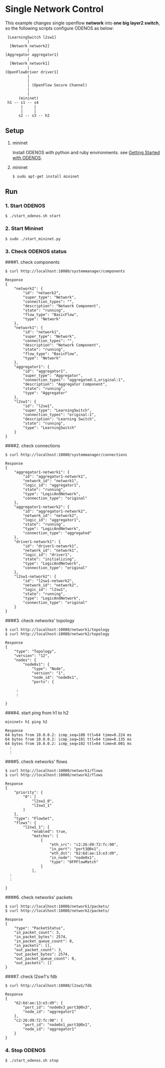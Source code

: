 # Single Network Control

This example changes single openflow **network** into **one big layer2 switch**,
so the following scripts configure ODENOS as below:

```
 [LearningSwitch l2sw1]
          |
  [Network network2]
          |
[Aggregator aggregator1]
          |
  [Network network1]
          |
[OpenFlowDriver driver1]
          |
          |
          | (OpenFlow Secure Channel)
          |
          |	  
      (mininet)
 h1 -- s1 -- s4
       |     |
       |     |
      s2 -- s3 -- h2
```


## Setup

1. mininet

   Install ODENOS with python and ruby environments. see [Getting Started with ODENOS](https://github.com/o3project/odenos/blob/master/doc/QUICKSTART.md).

2. mininet

   ```
   $ sudo apt-get install mininet
   ```


## Run

### 1. Start ODENOS

```
$ ./start_odenos.sh start
```

### 2. Start Mininet

```
$ sudo ./start_mininet.py
```

### 3. Check ODENOS status

####1. check components

   ```
   $ curl http://localhost:10080/systemmanager/components
   ```

```
Response
{
    "network2": {
        "id": "network2",
        "super_type": "Network",
        "connection_types": "",
        "description": "Network Component",
        "state": "running",
        "flow_type": "BasicFlow",
        "type": "Network"
    },
    "network1": {
        "id": "network1",
        "super_type": "Network",
        "connection_types": "",
        "description": "Network Component",
        "state": "running",
        "flow_type": "BasicFlow",
        "type": "Network"
    },
    "aggregator1": {
        "id": "aggregator1",
        "super_type": "Aggregator",
        "connection_types": "aggregated:1,original:1",
        "description": "Aggregator Component",
        "state": "running",
        "type": "Aggregator"
    },
    "l2sw1": {
        "id": "l2sw1",
        "super_type": "LearningSwitch",
        "connection_types": "original:1",
        "description": "Learning Switch",
        "state": "running",
        "type": "LearningSwitch"
    }
}
```

####2. check connections

   ```
   $ curl http://localhost:10080/systemmanager/connections
   ```

```
Response
{
    "aggregator1-network1": {
        "id": "aggregator1-network1",
        "network_id": "network1",
        "logic_id": "aggregator1",
        "state": "running",
        "type": "LogicAndNetwork",
        "connection_type": "original"
    },
    "aggregator1-network2": {
        "id": "aggregator1-network2",
        "network_id": "network2",
        "logic_id": "aggregator1",
        "state": "running",
        "type": "LogicAndNetwork",
        "connection_type": "aggregated"
    },
    "driver1-network1": {
        "id": "driver1-network1",
        "network_id": "network1",
        "logic_id": "driver1",
        "state": "initializing",
        "type": "LogicAndNetwork",
        "connection_type": "original"
    },
    "l2sw1-network2": {
        "id": "l2sw1-network2",
        "network_id": "network2",
        "logic_id": "l2sw1",
        "state": "running",
        "type": "LogicAndNetwork",
        "connection_type": "original"
    }
}
```

####3. check networks' topology

   ```
   $ curl http://localhost:10080/network1/topology
   $ curl http://localhost:10080/network2/topology
   ```

```
Response
{
    "type": "Topology",
    "version": "12",
    "nodes": {
        "node0x1": {
            "type": "Node",
            "version": "1",
            "node_id": "node0x1",
            "ports": {

     :
     :
     
}

```


####4. start ping from h1 to h2

   ```
   mininet> h1 ping h2
   ```

```
Response
64 bytes from 10.0.0.2: icmp_seq=100 ttl=64 time=0.224 ms
64 bytes from 10.0.0.2: icmp_seq=101 ttl=64 time=0.135 ms
64 bytes from 10.0.0.2: icmp_seq=102 ttl=64 time=0.001 ms
  :
  :
```

####5. check networks' flows

   ```
   $ curl http://localhost:10080/network1/flows
   $ curl http://localhost:10080/network2/flows
   ```

```
Response
{
    "priority": {
        "0": [
            "l2sw1_0",
            "l2sw1_1"
        ]
    },
    "type": "FlowSet",
    "flows": {
        "l2sw1_1": {
            "enabled": true,
            "matches": [
                {
                    "eth_src": "c2:26:d9:72:fc:90",
                    "in_port": "port3@0x1",
                    "eth_dst": "62:6d:ae:13:e3:d9",
                    "in_node": "node0x1",
                    "type": "OFPFlowMatch"
                }
            ],
  :
  :

}
```

####6. check networks' packets

   ```
   $ curl http://localhost:10080/network1/packets/
   $ curl http://localhost:10080/network2/packets/
   ```

```
Response
{
    "type": "PacketStatus",
    "in_packet_count": 3,
    "in_packet_bytes": 2574,
    "in_packet_queue_count": 0,
    "in_packets": [],
    "out_packet_count": 3,
    "out_packet_bytes": 2574,
    "out_packet_queue_count": 0,
    "out_packets": []
}
```

####7. check l2sw1's fdb

   ```
   $ curl http://localhost:10080/l2sw1/fdb
   ```

```
Response
{
    "62:6d:ae:13:e3:d9": {
        "port_id": "node0x3_port3@0x3",
        "node_id": "aggregator1"
    },
    "c2:26:d9:72:fc:90": {
        "port_id": "node0x1_port3@0x1",
        "node_id": "aggregator1"
    }
}
```


### 4. Stop ODENOS

```
$ ./start_odenos.sh stop
```
